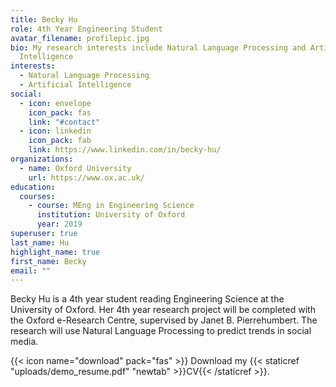 ```yaml
---
title: Becky Hu
role: 4th Year Engineering Student
avatar_filename: profilepic.jpg
bio: My research interests include Natural Language Processing and Artificial
  Intelligence
interests:
  - Natural Language Processing
  - Artificial Intelligence
social:
  - icon: envelope
    icon_pack: fas
    link: "#contact"
  - icon: linkedin
    icon_pack: fab
    link: https://www.linkedin.com/in/becky-hu/
organizations:
  - name: Oxford University
    url: https://www.ox.ac.uk/
education:
  courses:
    - course: MEng in Engineering Science
      institution: University of Oxford
      year: 2019
superuser: true
last_name: Hu
highlight_name: true
first_name: Becky
email: ""
---
```

B﻿ecky Hu is a 4th year student reading Engineering Science at the University of Oxford. Her 4th year research project will be completed with the Oxford e-Research Centre, supervised by Janet B. Pierrehumbert. The research will use Natural Language Processing to predict trends in social media.

{{< icon name="download" pack="fas" >}} Download my {{< staticref "uploads/demo_resume.pdf" "newtab" >}}CV{{< /staticref >}}.
